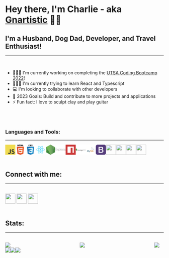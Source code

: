 # Hey there, I'm Charlie - aka [Gnartistic](https://gnartistic.github.io/charlie-houston/) 👋🏻

## I'm a Husband, Dog Dad, Developer, and Travel Enthusiast!

-----
<br/>

- 🧑🏻‍💻  I'm currently working on completing the [UTSA Coding Bootcamp 2022](https://bootcamp.utsa.edu/coding/)!
- 🙋🏻‍♂️  I'm currently trying to learn React and Typescript
- 💻  I'm looking to collaborate with other developers
- 🏅 2023 Goals: Build and contribute to more projects and applications
- ⚡️ Fun fact: I love to sculpt clay and play guitar
<br/>
<br/>

### Languages and Tools:

-----
<img align="left" width="32" height="32" src="https://raw.githubusercontent.com/github/explore/80688e429a7d4ef2fca1e82350fe8e3517d3494d/topics/javascript/javascript.png"/>
<img align="left" height="32" width="32" src="https://raw.githubusercontent.com/github/explore/80688e429a7d4ef2fca1e82350fe8e3517d3494d/topics/html/html.png">
<img align="left" height="32" width="32" src="https://raw.githubusercontent.com/github/explore/80688e429a7d4ef2fca1e82350fe8e3517d3494d/topics/css/css.png">
<img align="left" height="32" width="32" src="https://raw.githubusercontent.com/github/explore/80688e429a7d4ef2fca1e82350fe8e3517d3494d/topics/react/react.png">
<img align="left" height="32" width="32" src="https://raw.githubusercontent.com/github/explore/80688e429a7d4ef2fca1e82350fe8e3517d3494d/topics/nodejs/nodejs.png">
<img align="left" height="32" width="32" src="https://raw.githubusercontent.com/github/explore/80688e429a7d4ef2fca1e82350fe8e3517d3494d/topics/express/express.png">
<img align="left" height="32" width="32" src="https://raw.githubusercontent.com/github/explore/80688e429a7d4ef2fca1e82350fe8e3517d3494d/topics/npm/npm.png"/>
<img align="left" height="32" width="32" src="https://raw.githubusercontent.com/github/explore/80688e429a7d4ef2fca1e82350fe8e3517d3494d/topics/mongodb/mongodb.png"/>
<img align="left" height="32" width="32" src="https://raw.githubusercontent.com/github/explore/80688e429a7d4ef2fca1e82350fe8e3517d3494d/topics/mysql/mysql.png"/>
<img align="left" height="32" width="32" src="https://raw.githubusercontent.com/github/explore/80688e429a7d4ef2fca1e82350fe8e3517d3494d/topics/bootstrap/bootstrap.png"/>
<img align="left" height="32" width="32" src="https://res.cloudinary.com/crunchbase-production/image/upload/c_lpad,h_170,w_170,f_auto,b_white,q_auto:eco,dpr_1/ms72l6fnlylfc1ugzbq9"/>
<img align="left" height="32" width="32" src="https://www.nicepng.com/png/detail/223-2233246_heroku-logo-salesforce-heroku.png"/>
<img align="left" height="32" width="32" src="https://seeklogo.com/images/S/sequelize-logo-9A5075DB9F-seeklogo.com.png"/>
<img height="32" width="32" src="https://wallabyjs.com/assets/img/jest-logo.svg"/>
<br/>
<br/>


## Connect with me:

-----
<br/>
<a href="https://www.linkedin.com/in/charlie-houston-43220a236/"><img height="32" width="32" src="https://cdn.jsdelivr.net/npm/simple-icons@v7/icons/linkedin.svg" /></a>
<a href="mailto:gn4rtistic@gmail.com"><img height="32" width="32" src="https://cdn.jsdelivr.net/npm/simple-icons@v7/icons/minutemailer.svg"/></a>
<a href="https://my.indeed.com/p/charlieh-cknw9sf"><img height="32" width="32" src="https://cdn.jsdelivr.net/npm/simple-icons@v7/icons/indeed.svg"/></a>

<br/>
<br/>
 
## Stats:

-----
<br/>
<img align="left" width="47%" src="https://github-readme-stats.vercel.app/api?username=gnartistic&show_icons=true&theme=tokyonight"/>

<img align="left" width="47%" src="https://github-readme-stats.vercel.app/api/top-langs/?username=gnartistic&layout=compact"/>

<img align="left" src="https://img.shields.io/badge/node.js-6DA55F?style=for-the-badge&logo=node.js&logoColor=white"/>
<img align="left" src="https://img.shields.io/badge/html5-%23E34F26.svg?style=for-the-badge&logo=html5&logoColor=white"/>
<img align="left" src="https://img.shields.io/badge/javascript-%23323330.svg?style=for-the-badge&logo=javascript&logoColor=%23F7DF1E"/>
<img src="https://img.shields.io/badge/css3-%231572B6.svg?style=for-the-badge&logo=css3&logoColor=white"/>

